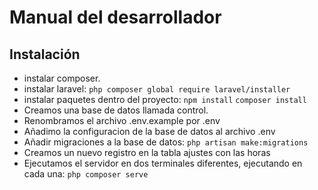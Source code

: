 # Manual del desarrollador
## Instalación
- instalar composer.
- instalar laravel:
 ``php
composer global require laravel/installer
``
- instalar paquetes dentro del proyecto:
``
npm install
``
``
composer install
``
- Creamos una base de datos llamada control.
- Renombramos el archivo .env.example por .env
- Añadimo la configuracion de la base de datos al archivo .env
- Añadir migraciones a la base de datos:
``
php artisan make:migrations
``
- Creamos un nuevo registro en la tabla ajustes con las horas
- Ejecutamos el servidor en dos terminales diferentes, ejecutando en cada una:
``
php composer serve
``
